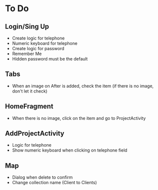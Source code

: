 # To Do

## Login/Sing Up

* Create logic for telephone
* Numeric keyboard for telephone
* Create logic for password
* Remember Me
* Hidden password must be the default

## Tabs

* When an image on After is added, check the item (if there is no image, don't let it check)

## HomeFragment

* When there is no image, click on the item and go to ProjectActivity

## AddProjectActivity

* Logic for telephone
* Show numeric keyboard when clicking on telephone field

## Map

* Dialog when delete to confirm
* Change collection name (Client to Clients)
